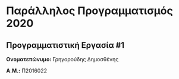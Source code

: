 # Παράλληλος Προγραμματισμός 2020
## Προγραμματιστική Εργασία #1

**Ονοματεπώνυμο:** Γρηγορούδης Δημοσθένης

**Α.Μ.:** Π2016022



